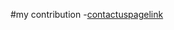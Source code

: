 #my contribution
-[contactuspagelink](https://github.com/zuri-training/My-Debtors-Project-Team33/issues/30#issue-1332252798)

